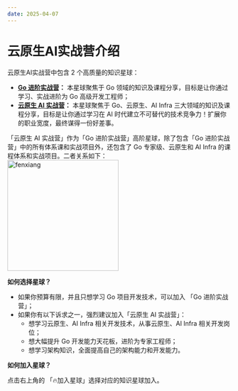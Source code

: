 ```yaml
---
date: 2025-04-07
---
```


# 云原生AI实战营介绍

云原生AI实战营中包含 2 个高质量的知识星球：

- **[Go 进阶实战营](/goadvanced/intro/intro)：** 本星球聚焦于 Go 领域的知识及课程分享，目标是让你通过学习、实战进阶为 Go 高级开发工程师；
- **[云原生 AI 实战营](/cloudai/intro/intro)：** 本星球聚焦于 Go、云原生、AI Infra 三大领域的知识及课程分享，目标是让你通过学习在 AI 时代建立不可替代的技术竞争力！扩展你的职业宽度，最终谋得一份好差事。

「云原生 AI 实战营」作为「Go 进阶实战营」高阶星球，除了包含「Go 进阶实战营」中的所有体系课和实战项目外，还包含了 Go 专家级、云原生和 AI Infra 的课程体系和实战项目。二者关系如下：
<img src="/images/实战营关系.png" alt="fenxiang" style="display: block;width:250px;height:auto; margin: 0;">


**如何选择星球？**

- 如果你预算有限，并且只想学习 Go 项目开发技术，可以加入 「Go 进阶实战营」；
- 如果你有以下诉求之一，强烈建议加入「云原生 AI 实战营」：
  - 想学习云原生、AI Infra 相关开发技术，从事云原生、AI Infra 相关开发岗位；
  - 想大幅提升 Go 开发能力天花板，进阶为专家工程师；
  - 想学习架构知识，全面提高自己的架构能力和开发能力。

**如何加入星球？**

点击右上角的 「🔥加入星球」选择对应的知识星球加入。
